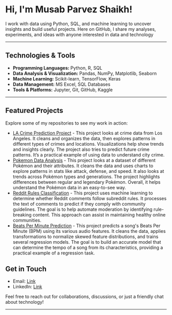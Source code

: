 # Hi, I'm Musab Parvez Shaikh!

I work with data using Python, SQL, and machine learning to uncover insights and build useful projects. Here on GitHub, I share my analyses, experiments, and ideas with anyone interested in data and technology

---

## Technologies & Tools

- **Programming Languages:** Python, R, SQL
- **Data Analysis & Visualization:** Pandas, NumPy, Matplotlib, Seaborn
- **Machine Learning:** Scikit-learn, TensorFlow, Keras
- **Data Management:** MS Excel, SQL Databases
- **Tools & Platforms:** Jupyter, Git, GitHub, Kaggle

---

## Featured Projects

Explore some of my repositories to see my work in action:

- [LA Crime Prediction Project](https://github.com/smusab9152/LA_Crime) - This project looks at crime data from Los Angeles. It cleans and organizes the data, then explores patterns in different types of crimes and locations. Visualizations help show trends and insights clearly. The project also tries to predict future crime patterns. It’s a practical example of using data to understand city crime.
- [Pokemon Data Analysis](https://github.com/smusab9152/Pokemon_Data_Analysis) - This project looks at a dataset of different Pokémon and their attributes. It cleans the data and uses charts to explore patterns in stats like attack, defense, and speed. It also looks at trends across Pokémon types and generations. The project highlights differences between regular and legendary Pokémon. Overall, it helps understand the Pokémon data in an easy-to-see way.
- [Reddit Rules Classification](https://github.com/smusab9152/Reddit_rules_classification) - This project uses machine learning to determine whether Reddit comments follow subreddit rules. It processes the text of comments to predict if they comply with community guidelines. The goal is to help automate moderation by identifying rule-breaking content. This approach can assist in maintaining healthy online communities.
- [Beats Per Minute Prediction](https://github.com/smusab9152/bpm_pred_songs) - This project predicts a song's Beats Per Minute (BPM) using its various audio features. It cleans the data, applies transformations to normalize skewed feature distributions, and trains several regression models. The goal is to build an accurate model that can determine the tempo of a song from its characteristics, providing a practical example of a regression task.

## Get in Touch

-  Email: [Link](mailto:smusab9152@gmail.com)
-  LinkedIn: [Link](https://www.linkedin.com/in/musab-shaikh1)

Feel free to reach out for collaborations, discussions, or just a friendly chat about technology!

---
